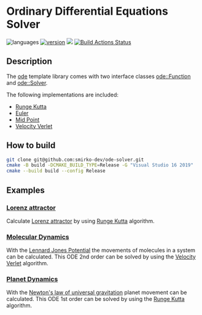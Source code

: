 # Ordinary Differential Equations Solver

![languages](https://img.shields.io/badge/languages-C++%20-blue)
[![version](https://img.shields.io/badge/version-%200.2-blue)](https://github.com/smirko-dev/ode-solver/blob/main/CHANGELOG.md)
[![](https://img.shields.io/badge/license-MIT-blue)](https://github.com/smirko-dev/ode-solver/blob/main/LICENSE)
[![Build Actions Status](https://github.com/smirko-dev/ode-solver/workflows/Build/badge.svg)](https://github.com/smirko-dev/ode-solver/actions)

## Description

The [ode](ode) template library comes with two interface classes [ode::Function](ode/ode/Function.h) and [ode::Solver](ode/ode/Solver.h).

The following implementations are included:
- [Runge Kutta](ode/RungeKutta.h)
- [Euler](ode/Euler.h)
- [Mid Point](ode/MidPoint.h)
- [Velocity Verlet](ode/VelocityVerlet.h)

## How to build

```sh
git clone git@github.com:smirko-dev/ode-solver.git
cmake -B build -DCMAKE_BUILD_TYPE=Release -G "Visual Studio 16 2019"
cmake --build build --config Release
```

## Examples

### [Lorenz attractor](lorenz)

Calculate [Lorenz attractor](https://en.wikipedia.org/wiki/Lorenz_system) by using [Runge Kutta](https://en.wikipedia.org/wiki/Runge%E2%80%93Kutta_methods) algorithm.

### [Molecular Dynamics](moleculardynamics)

With the [Lennard Jones Potential](https://en.wikipedia.org/wiki/Lennard-Jones_potential) the movements of molecules in a system can be calculated. This ODE 2nd order can be solved by using the [Velocity Verlet](https://en.wikipedia.org/wiki/Verlet_integration) algorithm.

### [Planet Dynamics](planetdynamics)

With the [Newton's law of universal gravitation](https://en.wikipedia.org/wiki/Newton%27s_law_of_universal_gravitation) planet movement can be calculated. This ODE 1st order can be solved by using the [Runge Kutta](https://en.wikipedia.org/wiki/Runge%E2%80%93Kutta_methods) algorithm.
